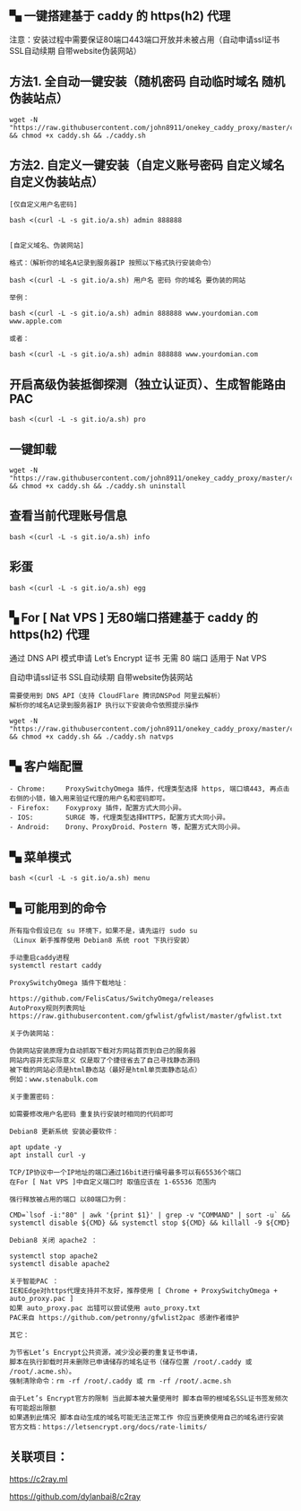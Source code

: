 ## ▚ 一键搭建基于 caddy 的 https(h2) 代理

注意：安装过程中需要保证80端口443端口开放并未被占用（自动申请ssl证书 SSL自动续期 自带website伪装网站）

## 方法1. 全自动一键安装（随机密码 自动临时域名 随机伪装站点）

```
wget -N "https://raw.githubusercontent.com/john8911/onekey_caddy_proxy/master/caddy.sh" && chmod +x caddy.sh && ./caddy.sh
```

## 方法2. 自定义一键安装（自定义账号密码 自定义域名 自定义伪装站点）

```
[仅自定义用户名密码]

bash <(curl -L -s git.io/a.sh) admin 888888


[自定义域名、伪装网站]

格式：（解析你的域名A记录到服务器IP 按照以下格式执行安装命令）

bash <(curl -L -s git.io/a.sh) 用户名 密码 你的域名 要伪装的网站

举例：

bash <(curl -L -s git.io/a.sh) admin 888888 www.yourdomian.com www.apple.com

或者：

bash <(curl -L -s git.io/a.sh) admin 888888 www.yourdomian.com

```

## 开启高级伪装抵御探测（独立认证页）、生成智能路由PAC

```
bash <(curl -L -s git.io/a.sh) pro
```

## 一键卸载

```
wget -N "https://raw.githubusercontent.com/john8911/onekey_caddy_proxy/master/caddy.sh" && chmod +x caddy.sh && ./caddy.sh uninstall
```

## 查看当前代理账号信息

```
bash <(curl -L -s git.io/a.sh) info
```

## 彩蛋

```
bash <(curl -L -s git.io/a.sh) egg
```

## ▚ For [ Nat VPS ] 无80端口搭建基于 caddy 的 https(h2) 代理

通过 DNS API 模式申请 Let’s Encrypt 证书 无需 80 端口 适用于 Nat VPS

自动申请ssl证书 SSL自动续期 自带website伪装网站

```
需要使用到 DNS API（支持 CloudFlare 腾讯DNSPod 阿里云解析）
解析你的域名A记录到服务器IP 执行以下安装命令依照提示操作

wget -N "https://raw.githubusercontent.com/john8911/onekey_caddy_proxy/master/caddy.sh" && chmod +x caddy.sh && ./caddy.sh natvps
```

## ▚ 客户端配置

```
- Chrome:     ProxySwitchyOmega 插件，代理类型选择 https, 端口填443, 再点击右侧的小锁，输入用来验证代理的用户名和密码即可。
- Firefox:    Foxyproxy 插件，配置方式大同小异。
- IOS:        SURGE 等，代理类型选择HTTPS，配置方式大同小异。
- Android:    Drony、ProxyDroid、Postern 等，配置方式大同小异。
```

## ▚ 菜单模式

```
bash <(curl -L -s git.io/a.sh) menu
```

## ▚ 可能用到的命令

```
所有指令假设已在 su 环境下，如果不是，请先运行 sudo su
（Linux 新手推荐使用 Debian8 系统 root 下执行安装）

手动重启caddy进程
systemctl restart caddy

ProxySwitchyOmega 插件下载地址：

https://github.com/FelisCatus/SwitchyOmega/releases
AutoProxy规则列表网址 https://raw.githubusercontent.com/gfwlist/gfwlist/master/gfwlist.txt

关于伪装网站：

伪装网站安装原理为自动抓取下载对方网站首页到自己的服务器
网站内容并无实际意义 仅是取了个捷径省去了自己寻找静态源码
被下载的网站必须是html静态站（最好是html单页面静态站点）
例如：www.stenabulk.com

关于重置密码：

如需要修改用户名密码 重复执行安装时相同的代码即可

Debian8 更新系统 安装必要软件：

apt update -y
apt install curl -y

TCP/IP协议中一个IP地址的端口通过16bit进行编号最多可以有65536个端口
在For [ Nat VPS ]中自定义端口时 取值应该在 1-65536 范围内

强行释放被占用的端口 以80端口为例：

CMD=`lsof -i:"80" | awk '{print $1}' | grep -v "COMMAND" | sort -u` && systemctl disable ${CMD} && systemctl stop ${CMD} && killall -9 ${CMD}

Debian8 关闭 apache2 ：

systemctl stop apache2
systemctl disable apache2

关于智能PAC ：
IE和Edge对https代理支持并不友好，推荐使用 [ Chrome + ProxySwitchyOmega + auto_proxy.pac ]
如果 auto_proxy.pac 出错可以尝试使用 auto_proxy.txt
PAC来自 https://github.com/petronny/gfwlist2pac 感谢作者维护

其它：

为节省Let’s Encrypt公共资源，减少没必要的重复证书申请，
脚本在执行卸载时并未删除已申请储存的域名证书（储存位置 /root/.caddy 或 /root/.acme.sh）。
强制清除命令：rm -rf /root/.caddy 或 rm -rf /root/.acme.sh

由于Let’s Encrypt官方的限制 当此脚本被大量使用时 脚本自带的根域名SSL证书签发频次有可能超出限额
如果遇到此情况 脚本自动生成的域名可能无法正常工作 你应当更换使用自己的域名进行安装
官方文档：https://letsencrypt.org/docs/rate-limits/
```

## 关联项目：

https://c2ray.ml

https://github.com/dylanbai8/c2ray



